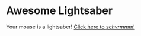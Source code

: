 # Awesome Lightsaber
Your mouse is a lightsaber!
[Click here to *schvrmmm*!](https://gitkonst.github.io/awesome-lightsaber)